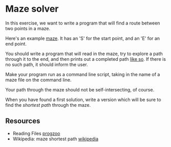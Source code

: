 # Maze solver

In this exercise, we want to write a program that will find a route
between two points in a maze.

Here's an example [maze][maze1]. It has an 'S' for the start point,
and an 'E' for an end point.

[maze1]: mazes/maze1.txt

You should write a program that will read in the maze, try to explore
a path through it to the end, and then prints out a completed path
[like so][maze1-soln]. If there is no such path, it should inform the
user.

Make your program run as a command line script, taking in the name of
a maze file on the command line.

[maze1-soln]: mazes/maze1-soln.txt

Your path through the maze should not be self-intersecting, of course.

When you have found a first solution, write a version which will be
sure to find the *shortest path* through the maze.


## Resources
* Reading Files [progzoo]
* Wikipedia: maze shortest path [wikipedia]

[progzoo]: http://progzoo.net/wiki/Ruby:Read_a_Text_File
[wikipedia]: http://en.wikipedia.org/wiki/Maze_solving_algorithm#Shortest_path_algorithm
